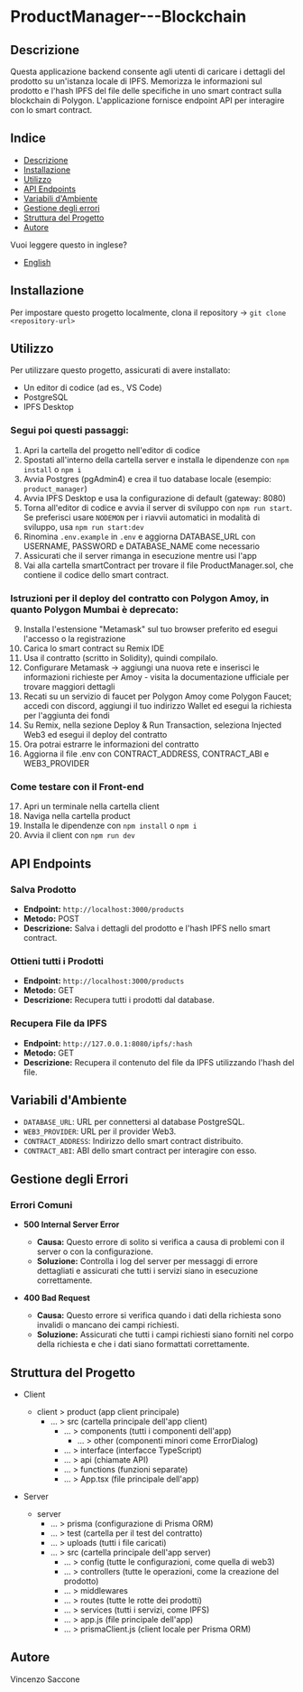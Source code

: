 # ProductManager---Blockchain

## Descrizione
Questa applicazione backend consente agli utenti di caricare i dettagli del prodotto su un'istanza locale di IPFS. Memorizza le informazioni sul prodotto e l'hash IPFS del file delle specifiche in uno smart contract sulla blockchain di Polygon. L'applicazione fornisce endpoint API per interagire con lo smart contract.

## Indice
- [Descrizione](#descrizione)
- [Installazione](#installazione)
- [Utilizzo](#utilizzo)
- [API Endpoints](#api-endpoints)
- [Variabili d'Ambiente](#variabili-dambiente)
- [Gestione degli errori](#gestione-degli-errori)
- [Struttura del Progetto](#struttura-del-progetto)
- [Autore](#autore)

Vuoi leggere questo in inglese?
- [English](README.md)


## Installazione
Per impostare questo progetto localmente, clona il repository -> `git clone <repository-url>`


## Utilizzo
Per utilizzare questo progetto, assicurati di avere installato:
- Un editor di codice (ad es., VS Code)
- PostgreSQL
- IPFS Desktop

### Segui poi questi passaggi:

1. Apri la cartella del progetto nell'editor di codice
2. Spostati all'interno della cartella server e installa le dipendenze con `npm install` o `npm i`
3. Avvia Postgres (pgAdmin4) e crea il tuo database locale (esempio: `product_manager`)
4. Avvia IPFS Desktop e usa la configurazione di default (gateway: 8080)
5. Torna all'editor di codice e avvia il server di sviluppo con `npm run start`. Se preferisci usare `NODEMON` per i riavvii automatici in modalità di sviluppo, usa `npm run start:dev`
6. Rinomina `.env.example` in `.env` e aggiorna DATABASE_URL con USERNAME, PASSWORD e DATABASE_NAME come necessario
7. Assicurati che il server rimanga in esecuzione mentre usi l'app
8. Vai alla cartella smartContract per trovare il file ProductManager.sol, che contiene il codice dello smart contract.

### Istruzioni per il deploy del contratto con Polygon Amoy, in quanto Polygon Mumbai è deprecato:

9. Installa l'estensione "Metamask" sul tuo browser preferito ed esegui l'accesso o la registrazione
10. Carica lo smart contract su Remix IDE
11. Usa il contratto (scritto in Solidity), quindi compilalo.
12. Configurare Metamask -> aggiungi una nuova rete e inserisci le informazioni richieste per Amoy - visita la documentazione ufficiale per trovare maggiori dettagli
13. Recati su un servizio di faucet per Polygon Amoy come Polygon Faucet; accedi con discord, aggiungi il tuo indirizzo Wallet ed esegui la richiesta per l'aggiunta dei fondi
14. Su Remix, nella sezione Deploy & Run Transaction, seleziona Injected Web3 ed esegui il deploy del contratto
15. Ora potrai estrarre le informazioni del contratto 
16. Aggiorna il file .env con CONTRACT_ADDRESS, CONTRACT_ABI e WEB3_PROVIDER

### Come testare con il Front-end
17. Apri un terminale nella cartella client
18. Naviga nella cartella product
19. Installa le dipendenze con `npm install` o `npm i`
20. Avvia il client con `npm run dev`


## API Endpoints

### Salva Prodotto
- **Endpoint:** `http://localhost:3000/products`
- **Metodo:** POST
- **Descrizione:** Salva i dettagli del prodotto e l'hash IPFS nello smart contract.

### Ottieni tutti i Prodotti
- **Endpoint:** `http://localhost:3000/products`
- **Metodo:** GET
- **Descrizione:** Recupera tutti i prodotti dal database.

### Recupera File da IPFS
- **Endpoint:** `http://127.0.0.1:8080/ipfs/:hash`
- **Metodo:** GET
- **Descrizione:** Recupera il contenuto del file da IPFS utilizzando l'hash del file.


## Variabili d'Ambiente
- `DATABASE_URL`: URL per connettersi al database PostgreSQL.
- `WEB3_PROVIDER`: URL per il provider Web3.
- `CONTRACT_ADDRESS`: Indirizzo dello smart contract distribuito.
- `CONTRACT_ABI`: ABI dello smart contract per interagire con esso.


## Gestione degli Errori
### Errori Comuni

- **500 Internal Server Error**
  - **Causa:** Questo errore di solito si verifica a causa di problemi con il server o con la configurazione.
  - **Soluzione:** Controlla i log del server per messaggi di errore dettagliati e assicurati che tutti i servizi siano in esecuzione correttamente.

- **400 Bad Request**
  - **Causa:** Questo errore si verifica quando i dati della richiesta sono invalidi o mancano dei campi richiesti.
  - **Soluzione:** Assicurati che tutti i campi richiesti siano forniti nel corpo della richiesta e che i dati siano formattati correttamente.



## Struttura del Progetto
- Client
    - client > product (app client principale)
        - ... > src (cartella principale dell'app client)
            - ... > components (tutti i componenti dell'app)
                - ... > other (componenti minori come ErrorDialog)
            - ... > interface (interfacce TypeScript)
            - ... > api (chiamate API)
            - ... > functions (funzioni separate)
            - ... > App.tsx (file principale dell'app)

- Server 
    - server
        - ... > prisma (configurazione di Prisma ORM)
        - ... > test (cartella per il test del contratto)
        - ... > uploads (tutti i file caricati)
        - ... > src (cartella principale dell'app server)
            - ... > config (tutte le configurazioni, come quella di web3)
            - ... > controllers (tutte le operazioni, come la creazione del prodotto)
            - ... > middlewares
            - ... > routes (tutte le rotte dei prodotti)
            - ... > services (tutti i servizi, come IPFS)
            - ... > app.js (file principale dell'app)
            - ... > prismaClient.js (client locale per Prisma ORM)


## Autore
Vincenzo Saccone
